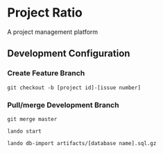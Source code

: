 # Project Ratio
A project management platform

## Development Configuration
### Create Feature Branch
```
git checkout -b [project id]-[issue number]
```
### Pull/merge Development Branch
```
git merge master
```
```
lando start
```
```
lando db-import artifacts/[database name].sql.gz
```